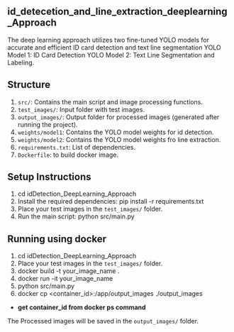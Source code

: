 ## id_detecetion_and_line_extraction_deeplearning_Approach

The deep learning approach utilizes two fine-tuned YOLO models for accurate and efficient 
ID card detection and text line segmentation
YOLO Model 1: ID Card Detection
YOLO Model 2: Text Line Segmentation and Labeling.

## Structure

1. `src/`: Contains the main script and image processing functions.
2. `test_images/`: Input folder with test images.
3. `output_images/`: Output folder for processed images (generated after running the project).
4. `weights/model1`: Contains the YOLO model weights for id detection.
5. `weights/model2`: Contains the YOLO model weights fro line extraction.
6. `requirements.txt`: List of dependencies.
7. `Dockerfile`: to build docker image.

## Setup Instructions
1. cd idDetection_DeepLearning_Approach
2. Install the required dependencies:
    pip install -r requirements.txt
3. Place your test images in the `test_images/` folder.
4. Run the main script:
    python src/main.py

## Running using docker
1. cd idDetection_DeepLearning_Approach
2. Place your test images in the `test_images/` folder.
3. docker build -t your_image_name .
4. docker run -it your_image_name
5. python src/main.py
6. docker cp <container_id>:/app/output_images ./output_images
- **get container_id from docker ps command**

The Processed images will be saved in the `output_images/` folder.

